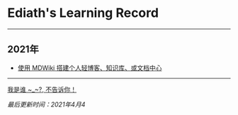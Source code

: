 # Ediath's Learning Record

------------------------------------------------------------------------------------------------
## 2021年
  * [使用 MDWiki 搭建个人轻博客、知识库、或文档中心](blog/4article/MDWiki.md)


------------------------------------------------------------------------------------------------

  [我是谁 ~_~?, 不告诉你！](https://github.com/ediath-wu)
   
  *最后更新时间：2021年4月4*
